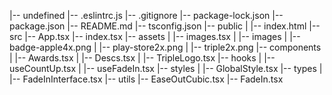 |-- undefined
    |-- .eslintrc.js
    |-- .gitignore
    |-- package-lock.json
    |-- package.json
    |-- README.md
    |-- tsconfig.json
    |-- public
    |   |-- index.html
    |-- src
        |-- App.tsx
        |-- index.tsx
        |-- assets
        |   |-- images.tsx
        |   |-- images
        |       |-- badge-apple4x.png
        |       |-- play-store2x.png
        |       |-- triple2x.png
        |-- components
        |   |-- Awards.tsx
        |   |-- Descs.tsx
        |   |-- TripleLogo.tsx
        |-- hooks
        |   |-- useCountUp.tsx
        |   |-- useFadeIn.tsx
        |-- styles
        |   |-- GlobalStyle.tsx
        |-- types
        |   |-- FadeInInterface.tsx
        |-- utils
            |-- EaseOutCubic.tsx
            |-- FadeIn.tsx
